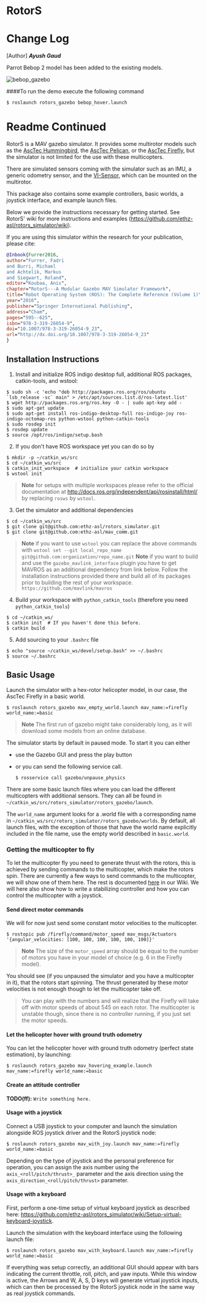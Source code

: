 RotorS
===============

Change Log
===============

[Author] ***Ayush Gaud***  

Parrot Bebop 2 model has been added to the existing models.

![bebop_gazebo](https://cloud.githubusercontent.com/assets/4923897/22562910/824674e2-e9a4-11e6-8232-b4039fc92e35.gif)

####To run the demo execute the following command

```
$ roslaunch rotors_gazebo bebop_hover.launch

```

Readme Continued
===============
RotorS is a MAV gazebo simulator.
It provides some multirotor models such as the [AscTec Hummingbird](http://www.asctec.de/en/uav-uas-drone-products/asctec-hummingbird/), the [AscTec Pelican](http://www.asctec.de/en/uav-uas-drone-products/asctec-pelican/), or the [AscTec Firefly](http://www.asctec.de/en/uav-uas-drone-products/asctec-firefly/), but the simulator is not limited for the use with these multicopters.

There are simulated sensors coming with the simulator such as an IMU, a generic odometry sensor, and the [VI-Sensor](http://wiki.ros.org/vi_sensor), which can be mounted on the multirotor.

This package also contains some example controllers, basic worlds, a joystick interface, and example launch files.

Below we provide the instructions necessary for getting started. See RotorS' wiki for more instructions and examples (https://github.com/ethz-asl/rotors_simulator/wiki).

If you are using this simulator within the research for your publication, please cite:
```bibtex
@Inbook{Furrer2016,
author="Furrer, Fadri
and Burri, Michael
and Achtelik, Markus
and Siegwart, Roland",
editor="Koubaa, Anis",
chapter="RotorS---A Modular Gazebo MAV Simulator Framework",
title="Robot Operating System (ROS): The Complete Reference (Volume 1)",
year="2016",
publisher="Springer International Publishing",
address="Cham",
pages="595--625",
isbn="978-3-319-26054-9",
doi="10.1007/978-3-319-26054-9_23",
url="http://dx.doi.org/10.1007/978-3-319-26054-9_23"
}
```
Installation Instructions
-------------------------

 1. Install and initialize ROS indigo desktop full, additional ROS packages, catkin-tools, and wstool:

 ```
 $ sudo sh -c 'echo "deb http://packages.ros.org/ros/ubuntu `lsb_release -sc` main" > /etc/apt/sources.list.d/ros-latest.list'
 $ wget http://packages.ros.org/ros.key -O - | sudo apt-key add -
 $ sudo apt-get update
 $ sudo apt-get install ros-indigo-desktop-full ros-indigo-joy ros-indigo-octomap-ros python-wstool python-catkin-tools
 $ sudo rosdep init
 $ rosdep update
 $ source /opt/ros/indigo/setup.bash
 ```
 2. If you don't have ROS workspace yet you can do so by

 ```
 $ mkdir -p ~/catkin_ws/src
 $ cd ~/catkin_ws/src
 $ catkin_init_workspace  # initialize your catkin workspace
 $ wstool init
 ```
 > **Note** for setups with multiple workspaces please refer to the official documentation at http://docs.ros.org/independent/api/rosinstall/html/ by replacing `rosws` by `wstool`.
 3. Get the simulator and additional dependencies

 ```
 $ cd ~/catkin_ws/src
 $ git clone git@github.com:ethz-asl/rotors_simulator.git
 $ git clone git@github.com:ethz-asl/mav_comm.git
 ```
  > **Note** if you want to use `wstool` you can replace the above commands with
    ```
    wstool set --git local_repo_name git@github.com:organization/repo_name.git
    ```
  > **Note** if you want to build and use the `gazebo_mavlink_interface` plugin you have to get MAVROS as an additional dependency from link below. Follow the installation instructions provided there and build all of its packages prior to building the rest of your workspace. 
    ```
    https://github.com/mavlink/mavros
    ```
 4. Build your workspace with `python_catkin_tools` (therefore you need `python_catkin_tools`)

   ```
   $ cd ~/catkin_ws/
   $ catkin init  # If you haven't done this before.
   $ catkin build
   ```

 5. Add sourcing to your `.bashrc` file

   ```
   $ echo "source ~/catkin_ws/devel/setup.bash" >> ~/.bashrc
   $ source ~/.bashrc
   ```

Basic Usage
-----------

Launch the simulator with a hex-rotor helicopter model, in our case, the AscTec Firefly in a basic world.

```
$ roslaunch rotors_gazebo mav_empty_world.launch mav_name:=firefly world_name:=basic
```

> **Note** The first run of gazebo might take considerably long, as it will download some models from an online database.

The simulator starts by default in paused mode. To start it you can either
 - use the Gazebo GUI and press the play button
 - or you can send the following service call.

   ```
   $ rosservice call gazebo/unpause_physics
   ```

There are some basic launch files where you can load the different multicopters with additional sensors. They can all be found in `~/catkin_ws/src/rotors_simulator/rotors_gazebo/launch`.

The `world_name` argument looks for a .world file with a corresponding name in `~/catkin_ws/src/rotors_simulator/rotors_gazebo/worlds`. By default, all launch files, with the exception of those that have the world name explicitly included in the file name, use the empty world described in `basic.world`.

### Getting the multicopter to fly

To let the multicopter fly you need to generate thrust with the rotors, this is achieved by sending commands to the multicopter, which make the rotors spin.
There are currently a few ways to send commands to the multicopter, we will show one of them here.
The rest is documented [here](../../wiki) in our Wiki.
We will here also show how to write a stabilizing controller and how you can control the multicopter with a joystick.

#### Send direct motor commands

We will for now just send some constant motor velocities to the multicopter.

```
$ rostopic pub /firefly/command/motor_speed mav_msgs/Actuators '{angular_velocities: [100, 100, 100, 100, 100, 100]}'
```

> **Note** The size of the `motor_speed` array should be equal to the number of motors you have in your model of choice (e.g. 6 in the Firefly model).

You should see (if you unpaused the simulator and you have a multicopter in it), that the rotors start spinning. The thrust generated by these motor velocities is not enough though to let the multicopter take off.
> You can play with the numbers and will realize that the Firefly will take off with motor speeds of about 545 on each rotor. The multicopter is unstable though, since there is no controller running, if you just set the motor speeds.


#### Let the helicopter hover with ground truth odometry

You can let the helicopter hover with ground truth odometry (perfect state estimation), by launching:

```
$ roslaunch rotors_gazebo mav_hovering_example.launch mav_name:=firefly world_name:=basic
```

#### Create an attitude controller

**TODO(ff):** `Write something here.`

#### Usage with a joystick

Connect a USB joystick to your computer and launch the simulation alongside ROS joystick driver and the RotorS joystick node:
```
$ roslaunch rotors_gazebo mav_with_joy.launch mav_name:=firefly world_name:=basic
```

Depending on the type of joystick and the personal preference for operation, you can assign the axis number using the `axis_<roll/pitch/thrust>_` parameter and the axis direction using the `axis_direction_<roll/pitch/thrust>` parameter.

#### Usage with a keyboard

First, perform a one-time setup of virtual keyboard joystick as described here: https://github.com/ethz-asl/rotors_simulator/wiki/Setup-virtual-keyboard-joystick.

Launch the simulation with the keyboard interface using the following launch file:
```
$ roslaunch rotors_gazebo mav_with_keyboard.launch mav_name:=firefly world_name:=basic
```

If everything was setup correctly, an additional GUI should appear with bars indicating the current throttle, roll, pitch, and yaw inputs. While this window is active, the Arrows and W, A, S, D keys will generate virtual joystick inputs, which can then be processed by the RotorS joystick node in the same way as real joystick commands.
